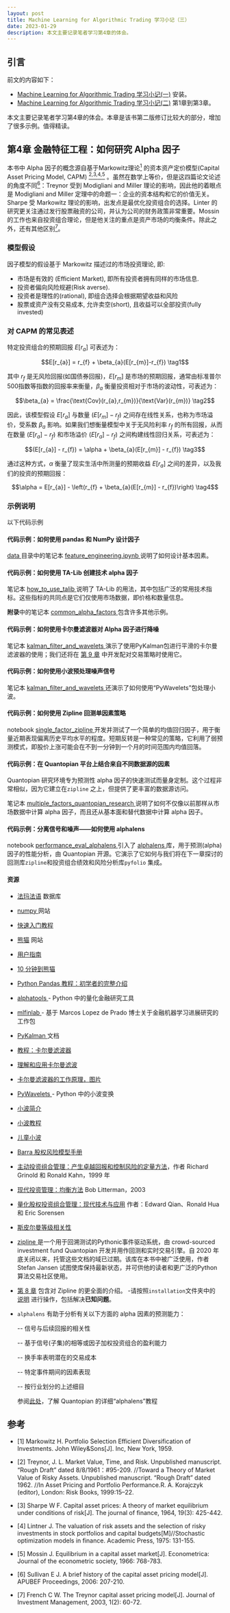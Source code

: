 ```yaml
---
layout: post
title: Machine Learning for Algorithmic Trading 学习小记（三）
date: 2023-01-29
description: 本文主要记录笔者学习第4章的体会。
---
```


## 引言

前文的内容如下：

- [Machine Learning for Algorithmic Trading 学习小记(一)](https://rossea.github.io/2023-01-25-Machine-Learning-4-Trading-1/) 安装。
- [Machine Learning for Algorithmic Trading 学习小记(二)](https://rossea.github.io/2023-01-25-Machine-Learning-4-Trading-2/) 第1章到第3章。

本文主要记录笔者学习第4章的体会。本章是该书第二版修订比较大的部分，增加了很多示例。值得精读。

## 第4章 金融特征工程：如何研究 Alpha 因子

本书中 Alpha 因子的概念源自基于Markowitz理论[<sup>1</sup>](#Markowitz1959) 的资本资产定价模型(Capital Asset Pricing Model, CAPM)  [<sup>2,</sup>](#Treynor1961)[<sup>3,</sup>](#Sharpe1964)[<sup>4,</sup>](#Lintner1975)[<sup>5</sup>](#Mossin1966) 。虽然在数学上等价，但是这四篇论文论述的角度不同[<sup>6</sup>](#Sullivan2006)：Treynor 受到 Modigliani and Miller 理论的影响，因此他的着眼点是 Modigliani and Miller 定理中的命题一：企业的资本结构和它的价值无关。Sharpe 受 Markowitz 理论的影响，出发点是最优化投资组合的选择。Linter 的研究更关注通过发行股票融资的公司，并认为公司的财务政策非常重要。Mossin 的工作也来自投资组合理论，但是他关注的重点是资产市场的均衡条件。除此之外，还有其他区别[<sup>7</sup>](#French2003)。

### 模型假设
因子模型的假设基于 Markowitz 描述过的市场投资理论, 即:

- 市场是有效的 (Efficient Market), 即所有投资者拥有同样的市场信息.
- 投资者偏向风险规避(Risk averse).
- 投资者是理性的(rational), 即组合选择会根据期望收益和风险
- 股票或资产没有交易成本, 允许卖空(short), 且收益可以全部投资(fully invested)

### 对 CAPM 的常见表述
特定投资组合的预期回报 $E[r_{a}]$ 可表述为：

<!-- $$r_{p} - r_{f} = \beta_{a}(r_{m} - r_{f}) + \epsilon  \tag1$$ -->

$$E[r_{a}] = r_{f} + \beta_{a}(E[r_{m}]-r_{f}) \tag1$$

其中 $r_{f}$ 是无风险回报(如国债券回报)，$E[r_{m}]$ 是市场的预期回报，通常由标准普尔500指数等指数的回报率来衡量，$\beta_{a}$ 衡量投资相对于市场的波动性，可表述为：

$$\beta_{a} = \frac{\text{Cov}(r_{a},r_{m})}{\text{Var}(r_{m})} \tag2$$

因此，该模型假设 $E[r_{a}]$ 与数量 $(E[r_{m}]-r_{f})$ 之间存在线性关系，也称为市场溢价，受系数 $\beta_{a}$ 影响。如果我们想衡量模型中关于无风险利率 $r_{f}$ 的所有回报，从而在数量 $(E[r_{a}]-r_{f})$ 和市场溢价 $(E[r_{a}]-r_{f})$ 之间构建线性回归关系，可表述为：

$$(E[r_{a}] - r_{f}) = \alpha + \beta_{a}(E[r_{m}] - r_{f}) \tag3$$

通过这种方式，$\alpha$ 衡量了现实生活中所测量的预期收益 $E[r_{a}]$ 之间的差异，以及我们的投资的预期回报：

$$\alpha = E[r_{a}] - \left(r_{f} + \beta_{a}(E[r_{m}] - r_{f})\right) \tag4$$

### 示例说明

以下代码示例

#### 代码示例：如何使用 pandas 和 NumPy 设计因子
 
[ data ](00_data) 目录中的笔记本 [ feature_engineering.ipynb ](00_data/feature_engineering.ipynb)说明了如何设计基本因素。
 
#### 代码示例：如何使用 TA-Lib 创建技术 alpha 因子
 
笔记本 [ how_to_use_talib ](02_how_to_use_talib.ipynb) 说明了 TA-Lib 的用法，其中包括广泛的常用技术指标。这些指标的共同点是它们仅使用市场数据，即价格和数量信息。
 
**附录**中的笔记本 [ common_alpha_factors ](../24_alpha_factor_library/02_common_alpha_factors.ipynb)包含许多其他示例。
 
#### 代码示例：如何使用卡尔曼滤波器对 Alpha 因子进行降噪
 
笔记本 [ kalman_filter_and_wavelets ](03_kalman_filter_and_wavelets.ipynb) 演示了使用PyKalman包进行平滑的卡尔曼滤波器的使用；我们还将在 [第 9 章](../09_time_series_models) 中开发配对交易策略时使用它。
 
#### 代码示例：如何使用小波预处理噪声信号
 
笔记本 [ kalman_filter_and_wavelets ](03_kalman_filter_and_wavelets.ipynb) 还演示了如何使用“PyWavelets”包处理小波。

#### 代码示例：如何使用 Zipline 回测单因素策略
 
notebook [ single_factor_zipline ](04_single_factor_zipline.ipynb) 开发并测试了一个简单的均值回归因子，用于衡量近期表现偏离历史平均水平的程度。短期反转是一种常见的策略，它利用了弱预测模式，即股价上涨可能会在不到一分钟到一个月的时间范围内均值回落。
 
#### 代码示例：在 Quantopian 平台上结合来自不同数据源的因素
 
Quantopian 研究环境专为预测性 alpha 因子的快速测试而量身定制。这个过程非常相似，因为它建立在`zipline` 之上，但提供了更丰富的数据源访问。
 
笔记本 [ multiple_factors_quantopian_research ](05_multiple_factors_quantopian_research.ipynb) 说明了如何不仅像以前那样从市场数据中计算 alpha 因子，而且还从基本面和替代数据中计算 alpha 因子。
 
#### 代码示例：分离信号和噪声——如何使用 alphalens
 
notebook [ performance_eval_alphalens ](06_performance_eval_alphalens.ipynb) 引入了 [ alphalens ](http://quantopian.github.io/alphalens/) 库，用于预测(alpha)因子的性能分析，由 Quantopian 开源。它演示了它如何与我们将在下一章探讨的回测库`zipline`和投资组合绩效和风险分析库`pyfolio` 集成。
 
 
#### 资源
 
- [法玛法语](https://mba.tuck.dartmouth.edu/pages/faculty/ken.french/data_library.html) 数据库
- [ numpy ](https://numpy.org/) 网站
 - [快速入门教程](https://numpy.org/devdocs/user/quickstart.html)
- [熊猫](https://pandas.pydata.org/) 网站
 - [用户指南](https://pandas.pydata.org/docs/user_guide/index.html)
 - [ 10 分钟到熊猫](https://pandas.pydata.org/pandas-docs/stable/getting_started/10min.html)
 - [ Python Pandas 教程：初学者的完整介绍](https://www.learndatasci.com/tutorials/python-pandas-tutorial-complete-introduction-for-beginners/)
- [ alphatools ](https://github.com/marketneutral/alphatools) - Python 中的量化金融研究工具
- [ mlfinlab ](https://github.com/hudson-and-thames/mlfinlab) - 基于 Marcos Lopez de Prado 博士关于金融机器学习进展研究的工作包
- [ PyKalman ](https://pykalman.github.io/) 文档
- [教程：卡尔曼滤波器](http://web.mit.edu/kirtley/kirtley/binlustuff/literature/control/Kalman%20filter.pdf)
- [理解和应用卡尔曼滤波](http://biorobotics.ri.cmu.edu/papers/sbp_papers/integrated3/kleeman_kalman_basics.pdf)
- [卡尔曼滤波器的工作原理，图片](https://www.bzarg.com/p/how-a-kalman-filter-works-in-pictures/)
- [ PyWavelets ](https://pywavelets.readthedocs.io/en/latest/) - Python 中的小波变换
- [小波简介](https://www.eecis.udel.edu/~amer/CISC651/IEEEwavelet.pdf)
- [小波教程](http://web.iitd.ac.in/~sumeet/WaveletTutorial.pdf)
- [儿童小波](http://www.gtwavelet.bme.gatech.edu/wp/kidsA.pdf)
- [ Barra 股权风险模型手册](https://www.alacra.com/alacra/help/barra_handbook_GEM.pdf)
- [主动投资组合管理：产生卓越回报和控制风险的定量方法](https://www.amazon.com/Active-Portfolio-Management-Quantitative-Controlling/dp/0070248826)，作者 Richard Grinold 和 Ronald Kahn，1999 年
- [现代投资管理：均衡方法](https://www.amazon.com/Modern-Investment-Management-Equilibrium-Approach/dp/0471124109) Bob Litterman，2003
- [量化股权投资组合管理：现代技术与应用](https://www.crcpress.com/Quantitative-Equity-Portfolio-Management-Modern-Techniques-and-Applications/Qian-Hua-Sorensen/p/book/9781584885580 ) 作者：Edward Qian、Ronald Hua 和 Eric Sorensen
- [斯皮尔曼等级相关性](https://statistics.laerd.com/statistical-guides/spearmans-rank-order-correlation-statistical-guide.php)
 
- [ zipline ](https://zipline.ml4trading.io/index.html)是一个用于回溯测试的Pythonic事件驱动系统，由 crowd-sourced investment fund Quantopian 开发并用作回测和实时交易引擎。自 2020 年底关闭以来，托管这些文档的域已过期。该库在本书中被广泛使用，作者 Stefan Jansen 试图使库保持最新状态，并可供他的读者和更广泛的Python算法交易社区使用。
 
- [第 8 章](../08_ml4t_workflow) 包含对 Zipline 的更全面的介绍。
-请按照`installation`文件夹中的 [说明](../installation) 进行操作，包括解决**已知问题**。
- `alphalens` 有助于分析有关以下方面的 alpha 因素的预测能力：
  
  -- 信号与后续回报的相关性

  -- 基于信号(子集)的相等或因子加权投资组合的盈利能力

  -- 换手率表明潜在的交易成本

  -- 特定事件期间的因素表现

  -- 按行业划分的上述细目

  参阅[此处](https://github.com/quantopian/alphalens/blob/master/alphalens/examples/alphalens_tutorial_on_quantopian.ipynb)，了解 Quantopian 的详细“alphalens”教程

## 参考


<div id="Markowitz1959"></div>

- [1] Markowitz H. Portfolio Selection Efficient Diversification of Investments. John Wiley&Sons[J]. Inc, New York, 1959.

<div id="Treynor1961"></div>

- [2] Treynor, J. L. Market Value, Time, and Risk. Unpublished manuscript. “Rough Draft” dated 8/8/1961：#95-209.
//Toward a Theory of Market Value of Risky Assets. Unpublished manuscript. “Rough Draft” dated 1962. //In Asset Pricing and Portfolio Performance.R. A. Korajczyk (editor), London: Risk Books, 1999:15–22.

<div id="Sharpe1964"></div>

- [3] Sharpe W F. Capital asset prices: A theory of market equilibrium under conditions of risk[J]. The journal of finance, 1964, 19(3): 425-442.

<div id="Lintner1975"></div>

- [4] Lintner J. The valuation of risk assets and the selection of risky investments in stock portfolios and capital budgets[M]//Stochastic optimization models in finance. Academic Press, 1975: 131-155.

<div id="Mossin1966"></div>

- [5] Mossin J. Equilibrium in a capital asset market[J]. Econometrica: Journal of the econometric society, 1966: 768-783.

<div id="Sullivan2006"></div>

- [6] Sullivan E J. A brief history of the capital asset pricing model[J]. APUBEF Proceedings, 2006: 207-210.

<div id="French2003"></div>

- [7] French C W. The Treynor capital asset pricing model[J]. Journal of Investment Management, 2003, 1(2): 60-72.
